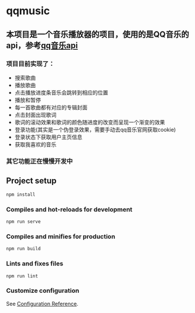# qqmusic
## 本项目是一个音乐播放器的项目，使用的是QQ音乐的api，参考[qq音乐api](https://qq-api-soso.vercel.app/#/?id=qqmusicapi)
### 项目目前实现了：
- 搜索歌曲
- 播放歌曲 
- 点击播放进度条音乐会跳转到相应的位置
- 播放和暂停
- 每一首歌曲都有对应的专辑封面
- 点击封面出现歌词
- 歌词的滚动效果和歌词的颜色随进度的改变而呈现一个渐变的效果
- 登录功能(其实是一个伪登录效果，需要手动去qq音乐官网获取cookie)
- 登录状态下获取用户主页信息
- 获取我喜欢的音乐
### 其它功能正在慢慢开发中
## Project setup
```
npm install
```

### Compiles and hot-reloads for development
```
npm run serve
```

### Compiles and minifies for production
```
npm run build
```

### Lints and fixes files
```
npm run lint
```

### Customize configuration
See [Configuration Reference](https://cli.vuejs.org/config/).
